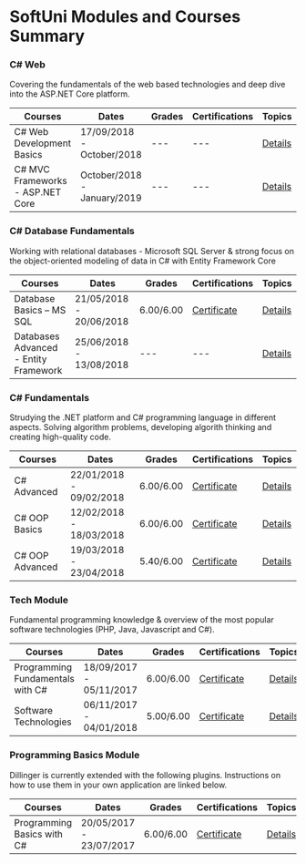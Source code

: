 # SoftUni Modules and Courses Summary

### C# Web

Covering the fundamentals of the web based technologies and deep dive into the ASP.NET Core platform.

| Courses | Dates | Grades | Certifications | Topics |
| ------ | ------ | ------ | ------ | ------ | 
| C# Web Development Basics | 17/09/2018 - October/2018 | --- | --- | [Details]("google.com") | 
| C# MVC Frameworks - ASP.NET Core | October/2018 - January/2019 | --- | --- | [Details]("google.com") |


### C# Database Fundamentals

Working with relational databases - Microsoft SQL Server & strong focus on the object-oriented modeling of data in C# with Entity Framework Core

| Courses | Dates | Grades | Certifications | Topics |
| ------ | ------ | ------ | ------ | ------ | 
| Database Basics – MS SQL | 21/05/2018 - 20/06/2018 | 6.00/6.00 | [Certificate]("https://softuni.bg/certificates/details/55500/317ae1df") | [Details]("google.com") | 
| Databases Advanced - Entity Framework | 25/06/2018 - 13/08/2018 | --- | --- | [Details]("google.com") |


### C# Fundamentals

Strudying the .NET platform and C# programming language in different aspects. Solving algorithm problems, developing algorith thinking and creating high-quality code.

| Courses | Dates | Grades | Certifications | Topics |
| ------ | ------ | ------ | ------ | ------ | 
| C# Advanced | 22/01/2018 - 09/02/2018 | 6.00/6.00 | [Certificate]("https://softuni.bg/certificates/details/51418/fa6d68d0") | [Details]("google.com") | 
| C# OOP Basics | 12/02/2018 - 18/03/2018 | 6.00/6.00 | [Certificate]("https://softuni.bg/certificates/details/53510/ad826d4a") | [Details]("google.com") |
| C# OOP Advanced | 19/03/2018 - 23/04/2018 | 5.40/6.00 | [Certificate]("https://softuni.bg/certificates/details/53632/4c5672b8") | [Details]("google.com") |


### Tech Module

Fundamental programming knowledge & overview of the most popular software technologies (PHP, Java, Javascript and C#).

| Courses | Dates | Grades | Certifications | Topics |
| ------ | ------ | ------ | ------ | ------ | 
| Programming Fundamentals with C# | 18/09/2017 - 05/11/2017 | 6.00/6.00 | [Certificate]("https://softuni.bg/certificates/details/24159/30ae48ce") | [Details]("google.com") | 
| Software Technologies | 06/11/2017 - 04/01/2018 | 5.00/6.00 | [Certificate]("https://softuni.bg/certificates/details/50627/2fbbb9e5") | [Details]("google.com") |


### Programming Basics Module

Dillinger is currently extended with the following plugins. Instructions on how to use them in your own application are linked below.

| Courses | Dates | Grades | Certifications | Topics |
| ------ | ------ | ------ | ------ | ------ | 
| Programming Basics with C# | 20/05/2017 - 23/07/2017 | 6.00/6.00 | [Certificate]("https://softuni.bg/Certificates/Details/21971/c85642a7") | [Details]("google.com") | 


